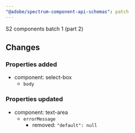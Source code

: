 ```yaml
---
"@adobe/spectrum-component-api-schemas": patch
---
```


S2 components batch 1 (part 2)

## Changes

### Properties added

- component: select-box
  - `body`

### Properties updated

- component: text-area
  - `errorMessage`
    - removed: `"default": null`
